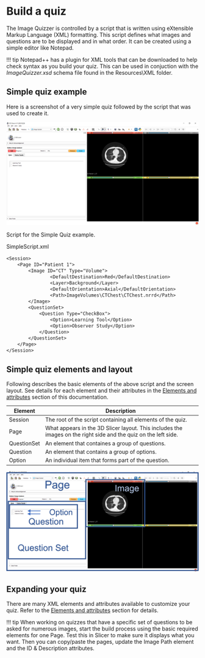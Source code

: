 # Build a quiz

The Image Quizzer is controlled by a script that is written using eXtensible Markup Language (XML) formatting. 
This script defines what images and questions are to be displayed and in what order. 
It can be created using a simple editor like Notepad.

!!! tip
    Notepad++ has a plugin for XML tools that can be downloaded to help check syntax as you build your quiz.
    This can be used in conjuction with the *ImageQuizzer.xsd* schema file found in the Resources\XML folder.

## Simple quiz example

Here is a screenshot of a very simple quiz followed by the script that was used to create it.

![Simple Script Screenshot](assets/build/SimpleScript_Screenshot.png)


Script for the Simple Quiz example.

SimpleScript.xml
```
<Session>
	<Page ID="Patient 1">
		<Image ID="CT" Type="Volume">
				<DefaultDestination>Red</DefaultDestination>
				<Layer>Background</Layer>
				<DefaultOrientation>Axial</DefaultOrientation>
				<Path>ImageVolumes\CTChest\CTChest.nrrd</Path>
		</Image>
		<QuestionSet>
			<Question Type="CheckBox">
				<Option>Learning Tool</Option>
				<Option>Observer Study</Option>
			</Question>
		</QuestionSet>
	</Page>
</Session>
```

## Simple quiz elements and layout

Following describes the basic elements of the above script and the screen layout. 
See details for each element and their attributes in the [Elements and attributes](elements_attributes/index.md)
section of this documentation.

| Element | Description |
| ------- | ----------- |
| Session | The root of the script containing all elements of the quiz. |
| Page    | What appears in the 3D Slicer layout. This includes the images on the right side and the quiz on the left side. |
|QuestionSet | An element that containes a group of questions.|
| Question | An element that contains a group of options. |
| Option     | An individual item that forms part of the question. |



![Simple Script Layout](assets/build/SimpleScript_Layout.png)


## Expanding your quiz

There are many XML elements and attributes available to customize your quiz.
Refer to the [Elements and attributes](elements_attributes/index.md) section for details.

!!! tip
    When working on quizzes that have a specific set of questions to be asked for numerous images,
	start the build process using the basic required elements for one Page. 
	Test this in Slicer to make sure it displays what you want.
	Then you can copy/paste the pages, update the Image Path element and the ID & Description attributes.


